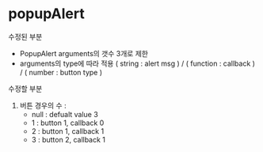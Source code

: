 # popupAlert

수정된 부분
- PopupAlert arguments의 갯수 3개로 제한
- arguments의 type에 따라 적용 ( string : alert msg ) / ( function : callback ) / ( number : button type )

수정할 부분
1. 버튼 경우의 수 :
    - null : defualt value 3
    - 1    : button 1, callback 0
    - 2    : button 1, callback 1
    - 3    : button 2, callback 1 